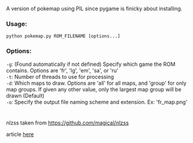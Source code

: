 A version of pokemap using PIL since pygame is finicky about installing.

### Usage: 
`python pokemap.py ROM_FILENAME [options...]`

### Options:

`-g`: (Found automatically if not defined) Specify which game the ROM contains. Options are 'fr', 'lg', 'em', 'sa', or 'ru'  
`-t`: Number of threads to use for processing  
`-d`: Which maps to draw. Options are 'all' for all maps, and 'group' for only map groups. If given any other value, only the largest map group will be drawn (Default)  
`-o`: Specify the output file naming scheme and extension. Ex: 'fr_map.png'  
#

nlzss taken from https://github.com/magical/nlzss

article [here](https://medium.com/@mmmulani/creating-a-game-size-world-map-of-pok%C3%A9mon-fire-red-614da729476a#.1ruzb9nwl)
